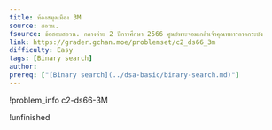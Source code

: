 ```yaml
---
title: ห้องสมุดเมือง 3M
source: สอวน.
fsource: ข้อสอบสอวน. กลางค่าย 2 ปีการศึกษา 2566 ศูนย์พระจอมเกล้าเจ้าคุณทหารลาดกระบัง
link: https://grader.gchan.moe/problemset/c2_ds66_3m
difficulty: Easy
tags: [Binary search]
author: 
prereq: ["[Binary search](../dsa-basic/binary-search.md)"]
---
```


!problem_info c2-ds66-3M

!unfinished
